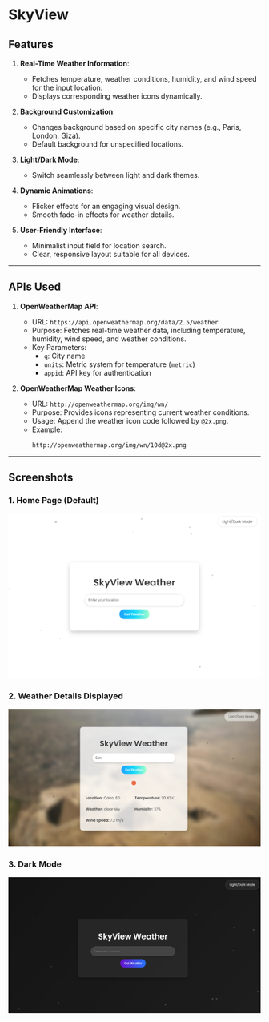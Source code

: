 # SkyView

## Features
1. **Real-Time Weather Information**:
   - Fetches temperature, weather conditions, humidity, and wind speed for the input location.
   - Displays corresponding weather icons dynamically.

2. **Background Customization**:
   - Changes background based on specific city names (e.g., Paris, London, Giza).
   - Default background for unspecified locations.

3. **Light/Dark Mode**:
   - Switch seamlessly between light and dark themes.

4. **Dynamic Animations**:
   - Flicker effects for an engaging visual design.
   - Smooth fade-in effects for weather details.

5. **User-Friendly Interface**:
   - Minimalist input field for location search.
   - Clear, responsive layout suitable for all devices.

---

## APIs Used
1. **OpenWeatherMap API**:
   - URL: `https://api.openweathermap.org/data/2.5/weather`
   - Purpose: Fetches real-time weather data, including temperature, humidity, wind speed, and weather conditions.
   - Key Parameters:
     - `q`: City name
     - `units`: Metric system for temperature (`metric`)
     - `appid`: API key for authentication

2. **OpenWeatherMap Weather Icons**:
   - URL: `http://openweathermap.org/img/wn/`
   - Purpose: Provides icons representing current weather conditions.
   - Usage: Append the weather icon code followed by `@2x.png`.
   - Example:
     ```bash
     http://openweathermap.org/img/wn/10d@2x.png
     ```

---

## Screenshots

### 1. Home Page (Default)
![Default View](screenshots/default.png)

### 2. Weather Details Displayed
![Weather Details](screenshots/weather-details.png)

### 3. Dark Mode
![Dark Mode](screenshots/dark-mode.png)

